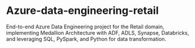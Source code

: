 # Azure-data-engineering-retail
End-to-end Azure Data Engineering project for the Retail domain, implementing Medallion Architecture with ADF, ADLS, Synapse, Databricks, and leveraging SQL, PySpark, and Python for data transformation.
